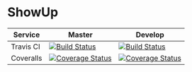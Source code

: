 # ShowUp

|  Service  | Master | Develop |
|-----------|--------|---------|
| Travis CI | [![Build Status](https://travis-ci.com/gcivil-nyu-org/fall2019-cs-gy-6063-team-debug_entities.svg?branch=master)](https://travis-ci.com/gcivil-nyu-org/fall2019-cs-gy-6063-team-debug_entities) | [![Build Status](https://travis-ci.com/gcivil-nyu-org/fall2019-cs-gy-6063-team-debug_entities.svg?branch=develop)](https://travis-ci.com/gcivil-nyu-org/fall2019-cs-gy-6063-team-debug_entities) |
| Coveralls | [![Coverage Status](https://coveralls.io/repos/github/gcivil-nyu-org/fall2019-cs-gy-6063-team-debug_entities/badge.svg?branch=master&service=github)](https://coveralls.io/github/gcivil-nyu-org/fall2019-cs-gy-6063-team-debug_entities?branch=master) | [![Coverage Status](https://coveralls.io/repos/github/gcivil-nyu-org/fall2019-cs-gy-6063-team-debug_entities/badge.svg?branch=develop&service=github)](https://coveralls.io/github/gcivil-nyu-org/fall2019-cs-gy-6063-team-debug_entities?branch=develop) |